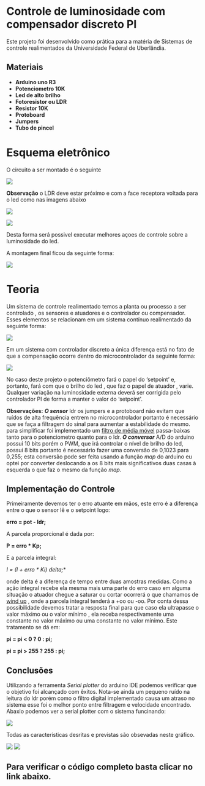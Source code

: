 # Controle de luminosidade com compensador discreto PI

Este projeto foi desenvolvido como prática para a matéria de Sistemas de controle realimentados da Universidade Federal de Uberlândia.

## Materiais

- **Arduino uno R3**
- **Potenciometro 10K**
- **Led de alto brilho**
- **Fotoresistor ou LDR**
- **Resistor 10K**
- **Protoboard**
- **Jumpers**
- **Tubo de pincel**

# Esquema eletrônico

O circuito a ser montado é o seguinte

![](img/esquema.png)

**Observação** o LDR deve estar próximo e com a face receptora voltada para o led como nas imagens abaixo

![](img/led_ldr01.jpg)

![](img/led_ldr02.jpg)

Desta forma será possivel executar melhores açoes de controle sobre a luminosidade do led.

A montagem final ficou da seguinte forma:

![](img/final.jpg)

# Teoria

Um sistema de controle realimentado temos a planta ou processo a ser controlado , os sensores e atuadores e o controlador ou compensador. Esses elementos se relacionam em um sistema contínuo realimentado da seguinte forma:

![](img/SCR.png)

Em um sistema com controlador discreto a única diferença está no fato de que a compensação ocorre dentro do microcontrolador da seguinte forma:

![](img/SCR_digital.png)

No caso deste projeto o potenciômetro  fará  o  papel  do  ‘setpoint’  e,  portanto,  fará  com  que  o  brilho  do  led , que faz o papel de atuador , varie.  Qualquer  variação  na  luminosidade  externa  deverá  ser  corrigida  pelo  controlador  PI  de  forma  a  manter  o  valor  do  ‘setpoint'.

**Observações:** ***O sensor*** ldr os jumpers e a protoboard não evitam que ruídos de alta frequência entrem no microcontrolador portanto é necessário que se faça a filtragem do sinal para aumentar a estabilidade do mesmo. para simplificar foi implementado um [filtro de média móvel](https://www.youtube.com/watch?v=GBHZfOVcwro) passa-baixas tanto para o potenciometro quanto para o ldr. ***O conversor*** A/D do arduino possui 10 bits porém o PWM, que irá controlar o nível de brilho do led, possui 8 bits portanto é necessário fazer uma conversão de 0,1023 para 0,255; esta conversão pode ser feita usando a função *map* do arduino eu optei por converter deslocando a os 8 bits mais significativos duas casas à esquerda o que faz o mesmo da função *map*.

## Implementação do Controle

Primeiramente devemos ter o erro atuante em mãos, este erro é a diferença entre o que o sensor lê e o setpoint logo:

**erro = pot - ldr;**

A parcela proporcional é dada por:

**P = erro * Kp;**

E a parcela integral:

**I = (I + erro * Ki)* delta;**

onde delta é a diferença de tempo entre duas amostras medidas. Como a ação integral recebe ela mesma mais uma parte do erro caso em alguma situação o atuador chegue a saturar ou cortar ocorrerá o que chamamos de [wind up](http://www.ece.ufrgs.br/~jmgomes/pid/Apostila/apostila/node31.html) , onde a parcela integral tenderá a +oo ou -oo. Por conta dessa possibilidade devemos tratar a resposta final para que caso ela ultrapasse o valor máximo ou o valor mínimo , ela receba respectivamente uma constante no valor máximo ou uma constante no valor mínimo. Este tratamento se dá em:

**pi = pi < 0 ? 0 : pi;**

**pi = pi > 255 ? 255 : pi;**

## Conclusões

Utilizando a ferramenta *Serial plotter* do arduino IDE podemos verificar que o objetivo foi alcançado com êxitos. Nota-se ainda um pequeno ruído na leitura do ldr porém como o filtro digital implementado causa um atraso no sistema esse foi o melhor ponto entre filtragem e velocidade encontrado. Abaxio podemos ver
a serial plotter com o sistema funcinando:

![](img/Grafico.png)

Todas as caracteristicas desritas e previstas são obsevadas neste gráfico.

![](img/graf01.png)
![](img/graf05.png)

## Para verificar o código completo basta clicar no link abaixo.
